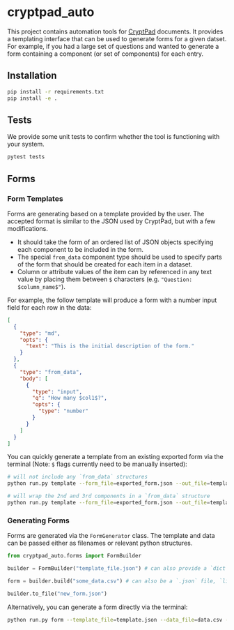 # cryptpad_auto

This project contains automation tools for [CryptPad](https://github.com/xwiki-labs/cryptpad) documents. It provides a templating interface that can be used to generate forms for a given datset. For example, if you had a large set of questions and wanted to generate a form containing a component (or set of components) for each entry.

## Installation

```bash
pip install -r requirements.txt
pip install -e .
```

## Tests

We provide some unit tests to confirm whether the tool is functioning with your system.

```bash
pytest tests
```

## Forms
### Form Templates

Forms are generating based on a template provided by the user. The accepted format is similar to the JSON used by CryptPad, but with a few modifications. 
* It should take the form of an ordered list of JSON objects specifying each component to be included in the form.
* The special `from_data` component type should be used to specify parts of the form that should be created for each item in a dataset.
* Column or attribute values of the item can by referenced in any text value by placing them between `$` characters (e.g. `"Question: $column_name$"`).

For example, the follow template will produce a form with a number input field for each row in the data:
```json
[
  {
    "type": "md",
    "opts": {
      "text": "This is the initial description of the form."
    }
  },
  {
    "type": "from_data",
    "body": [
      {
        "type": "input",
        "q": "How many $col1$?",
        "opts": {
          "type": "number"
        }
      }
    ]
  }
]
```

You can quickly generate a template from an existing exported form via the terminal (Note: `$` flags currently need to be manually inserted):
```bash
# will not include any `from_data` structures
python run.py template --form_file=exported_form.json --out_file=template.json

# will wrap the 2nd and 3rd components in a `from_data` structure
python run.py template --form_file=exported_form.json --out_file=template.json --data_groups="[[1,2]]"
```

### Generating Forms
Forms are generated via the `FormGenerator` class. The template and data can be passed either as filenames or relevant python structures. 
```python
from cryptpad_auto.forms import FormBuilder

builder = FormBuilder("template_file.json") # can also provide a `dict` template

form = builder.build("some_data.csv") # can also be a `.json` file, `list[dict]` or `pandas.DataFrame` object

builder.to_file("new_form.json")
```

Alternatively, you can generate a form directly via the terminal:
```bash
python run.py form --template_file=template.json --data_file=data.csv --out_file=form.json
```
